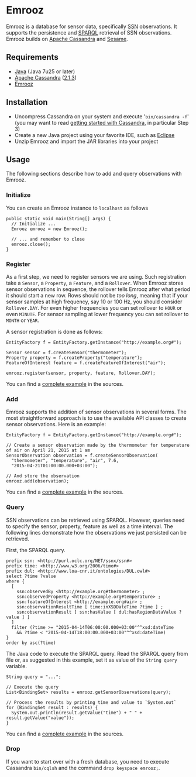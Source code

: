 # Emrooz

Emrooz is a database for sensor data, specifically [SSN](http://www.w3.org/2005/Incubator/ssn/ssnx/ssn) observations. It supports the persistence and [SPARQL](http://www.w3.org/TR/rdf-sparql-query/) retrieval of SSN observations. Emrooz builds on [Apache Cassandra](http://cassandra.apache.org/) and [Sesame](http://rdf4j.org/).
 
## Requirements

* [Java](http://www.oracle.com/technetwork/java/javase/downloads/index.html) (Java 7u25 or later)
* [Apache Cassandra](http://cassandra.apache.org/) ([2.1.3](http://archive.apache.org/dist/cassandra/2.1.3/))
* [Emrooz](https://github.com/markusstocker/emrooz/releases)

## Installation

* Uncompress Cassandra on your system and execute '`bin/cassandra -f`' (you may want to read [getting started with Cassandra](http://wiki.apache.org/cassandra/GettingStarted), in particular Step 3)
* Create a new Java project using your favorite IDE, such as [Eclipse](http://www.eclipse.org/)
* Unzip Emrooz and import the JAR libraries into your project

## Usage

The following sections describe how to add and query observations with Emrooz.

### Initialize

You can create an Emrooz instance to `localhost` as follows

    public static void main(String[] args) {
      // Initialize ...
      Emrooz emrooz = new Emrooz();

      // ... and remember to close
      emrooz.close();
    }

### Register

As a first step, we need to register sensors we are using. Such registration take a `Sensor`, a `Property`, a `Feature`, and a `Rollover`. When Emrooz stores sensor observations in sequence, the rollover tells Emrooz after what period it should start a new row. Rows should not be _too long_, meaning that if your sensor samples at high frequency, say 10 or 100 Hz, you should consider `Rollover.DAY`. For even higher frequencies you can set rollover to `HOUR` or even `MINUTE`. For sensor sampling at lower frequency you can set rollover to `MONTH` or `YEAR`.

A sensor registration is done as follows:

    EntityFactory f = EntityFactory.getInstance("http://example.org#");

    Sensor sensor = f.createSensor("thermometer");
    Property property = f.createProperty("temperature");
    FeatureOfInterest feature = f.createFeatureOfInterest("air");
 
    emrooz.register(sensor, property, feature, Rollover.DAY);

You can find a [complete example](https://github.com/markusstocker/emrooz/blob/master/src/examples/java/fi/uef/envi/emrooz/examples/SensorRegistrationExample.java) in the sources.

### Add

Emrooz supports the addition of sensor observations in several forms. The most straightforward approach is to use the available API classes to create sensor observations. Here is an example:

    EntityFactory f = EntityFactory.getInstance("http://example.org#");

    // Create a sensor observation made by the thermometer for temperature of air on April 21, 2015 at 1 am
    SensorObservation observation = f.createSensorObservation(
      "thermometer", "temperature", "air", 7.6,
      "2015-04-21T01:00:00.000+03:00");

    // And store the observation
    emrooz.add(observation);

You can find a [complete example](https://github.com/markusstocker/emrooz/blob/master/src/examples/java/fi/uef/envi/emrooz/examples/AddSensorObservationExample.java) in the sources.

### Query

SSN observations can be retrieved using SPARQL. However, queries need to specify the sensor, property, feature as well as a time interval. The following lines demonstrate how the observations we just persisted can be retrieved.

First, the SPARQL query.

    prefix ssn: <http://purl.oclc.org/NET/ssnx/ssn#>
    prefix time: <http://www.w3.org/2006/time#>
    prefix dul: <http://www.loa-cnr.it/ontologies/DUL.owl#>
    select ?time ?value
    where {
      [
        ssn:observedBy <http://example.org#thermometer> ;
        ssn:observedProperty <http://example.org#temperature> ;
        ssn:featureOfInterest <http://example.org#air> ;
        ssn:observationResultTime [ time:inXSDDateTime ?time ] ;
        ssn:observationResult [ ssn:hasValue [ dul:hasRegionDataValue ?value ] ]
      ]
      filter (?time >= "2015-04-14T06:00:00.000+03:00"^^xsd:dateTime 
        && ?time < "2015-04-14T18:00:00.000+03:00"^^xsd:dateTime)
    }
    order by asc(?time)

The Java code to execute the SPARQL query. Read the SPARQL query from file or, as suggested in this example, set it as value of the `String query` variable.

    String query = "...";

    // Execute the query
    List<BindingSet> results = emrooz.getSensorObservations(query);

    // Process the results by printing time and value to `System.out`
    for (BindingSet result : results) {
      System.out.println(result.getValue("time") + " " + result.getValue("value"));
    }

You can find a [complete example](https://github.com/markusstocker/emrooz/blob/master/src/examples/java/fi/uef/envi/emrooz/examples/QuerySensorObservationsExample.java) in the sources.

### Drop

If you want to start over with a fresh database, you need to execute Cassandra `bin/cqlsh` and the command `drop keyspace emrooz;`.



